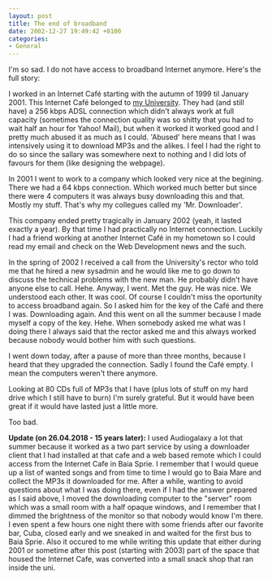 ```yaml
---
layout: post
title: The end of broadband
date: 2002-12-27 19:49:42 +0100
categories:
- General
---
```

I'm so sad. I do not have access to broadband Internet anymore. Here's the full story:

I worked in an Internet Caf&eacute; starting with the autumn of 1999 til January 2001. This Internet Caf&eacute; belonged to [my University](http://www.ubm.ro "ubm.ro"). They had (and still have) a 256 kbps ADSL connection which didn't always work at full capacity (sometimes the connection quality was so shitty that you had to wait half an hour for Yahoo! Mail), but when it worked it worked good and I pretty much abused it as much as I could. 'Abused' here means that I was intensively using it to download MP3s and the alikes. I feel I had the right to do so since the sallary was somewhere next to nothing and I did lots of favours for them (like designing the webpage).

In 2001 I went to work to a company which looked very nice at the begining. There we had a 64 kbps connection. Which worked much better but since there were 4 computers it was always busy downloading this and that. Mostly my stuff. That's why my collegues called my 'Mr. Downloader'.

This company ended pretty tragically in January 2002 (yeah, it lasted exactly a year). By that time I had practically no Internet connection. Luckily I had a friend working at another Internet Caf&eacute; in my hometown so I could read my email and check on the Web Development news and the such.

In the spring of 2002 I received a call from the University's rector who told me that he hired a new sysadmin and he would like me to go down to discuss the technical problems with the new man. He probably didn't have anyone else to call. Hehe. Anyway, I went. Met the guy. He was nice. We understood each other. It was cool. Of course I couldn't miss the oportunity to access broadband again. So I asked him for the key of the Caf&eacute; and there I was. Downloading again. And this went on all the summer because I made myself a copy of the key. Hehe. When somebody asked me what was I doing there I always said that the rector asked me and this always worked because nobody would bother him with such questions.

I went down today, after a pause of more than three months, because I heard that they upgraded the connection. Sadly I found the Caf&eacute; empty. I mean the computers weren't there anymore.

Looking at 80 CDs full of MP3s that I have (plus lots of stuff on my hard drive which I still have to burn) I'm surely grateful. But it would have been great if it would have lasted just a little more.

Too bad.

**Update (on 26.04.2018 - 15 years later):** I used Audiogalaxy a lot that summer because it worked as a two part service by using a downloader client that I had installed at that cafe and a web based remote which I could access from the Internet Cafe in Baia Sprie. I remember that I would queue up a list of wanted songs and from time to time I would go to Baia Mare and collect the MP3s it downloaded for me. After a while, wanting to avoid questions about what I was doing there, even if I had the answer prepared as I said above, I moved the downloading computer to the "server" room which was a small room with a half opaque windows, and I remember that I dimmed the brightness of the monitor so that nobody would know I'm there. I even spent a few hours one night there with some friends after our favorite bar, Cuba, closed early and we sneaked in and waited for the first bus to Baia Sprie. Also it occured to me while writing this update that either during 2001 or sometime after this post (starting with 2003) part of the space that housed the Internet Cafe, was converted into a small snack shop that ran inside the uni.
